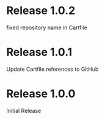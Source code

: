 # Release 1.0.2
fixed repository name in Cartfile

# Release 1.0.1
Update Cartfile references to GitHub

# Release 1.0.0
Initial Release

